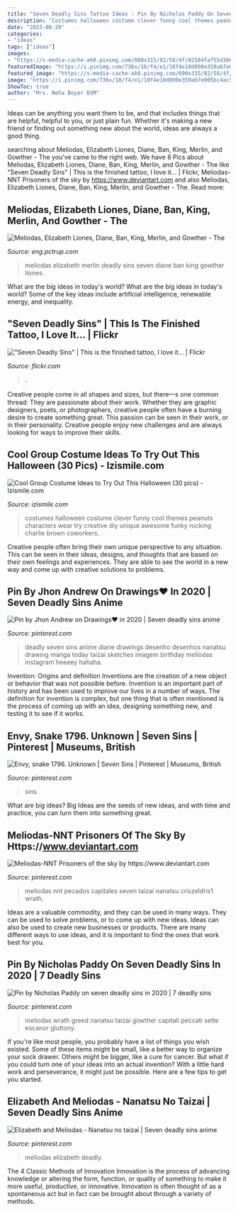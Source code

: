 ```yaml
---
title: "Seven Deadly Sins Tattoo Ideas : Pin By Nicholas Paddy On Seven Deadly Sins In 2020"
description: "Costumes halloween costume clever funny cool themes peanuts characters wear try creative diy unique awesome funky rocking charlie brown coworkers"
date: "2023-08-29"
categories:
- "ideas"
tags: ["ideas"]
images:
- "https://s-media-cache-ak0.pinimg.com/600x315/82/58/4f/82584faf55d366709e83aa4237391e9a.jpg"
featuredImage: "https://i.pinimg.com/736x/18/f4/e1/18f4e10d890e359ab7e005bc4ac50d0d.jpg"
featured_image: "https://s-media-cache-ak0.pinimg.com/600x315/82/58/4f/82584faf55d366709e83aa4237391e9a.jpg"
image: "https://i.pinimg.com/736x/18/f4/e1/18f4e10d890e359ab7e005bc4ac50d0d.jpg"
ShowToc: true
author: "Mrs. Neha Boyer DVM"
---
```



Ideas can be anything you want them to be, and that includes things that are helpful, helpful to you, or just plain fun. Whether it's making a new friend or finding out something new about the world, ideas are always a good thing.

	

		
searching about Meliodas, Elizabeth Liones, Diane, Ban, King, Merlin, and Gowther - The you've came to the right web. We have 8 Pics about Meliodas, Elizabeth Liones, Diane, Ban, King, Merlin, and Gowther - The like &quot;Seven Deadly Sins&quot; | This is the finished tattoo, I love it… | Flickr, Meliodas-NNT Prisoners of the sky by https://www.deviantart.com and also Meliodas, Elizabeth Liones, Diane, Ban, King, Merlin, and Gowther - The. Read more:
		
    
## Meliodas, Elizabeth Liones, Diane, Ban, King, Merlin, And Gowther - The

<img loading=lazy src="https://eng.pctrup.com/wp-content/uploads/2019/02/4c2a87f950a01c586a45d23726c4fcfe--meliodas-and-elizabeth-merlin.jpg" onerror="this.onerror=null;this.src='https://tse3.mm.bing.net/th?id=OIP.npZkGG9UpOohl2rz_F1ddgHaLG&amp;pid=15.1';" alt="Meliodas, Elizabeth Liones, Diane, Ban, King, Merlin, and Gowther - The">

_Source: eng.pctrup.com_

>meliodas elizabeth merlin deadly sins seven diane ban king gowther liones. 

	

What are the big ideas in today's world?
What are the big ideas in today's world? 
Some of the key ideas include artificial intelligence, renewable energy, and inequality.

    
## &quot;Seven Deadly Sins&quot; | This Is The Finished Tattoo, I Love It… | Flickr

<img loading=lazy src="https://c1.staticflickr.com/7/6025/5925733797_95dfe8baf9_b.jpg" onerror="this.onerror=null;this.src='https://tse1.mm.bing.net/th?id=OIP.19OCmEa4drqAFclOb5ST8gHaIR&amp;pid=15.1';" alt="&quot;Seven Deadly Sins&quot; | This is the finished tattoo, I love it… | Flickr">

_Source: flickr.com_

>. 

	

Creative people come in all shapes and sizes, but there一s one common thread: They are passionate about their work. Whether they are graphic designers, poets, or photographers, creative people often have a burning desire to create something great. This passion can be seen in their work, or in their personality. Creative people enjoy new challenges and are always looking for ways to improve their skills.

    
## Cool Group Costume Ideas To Try Out This Halloween (30 Pics) - Izismile.com

<img loading=lazy src="https://img.izismile.com/img/img7/20140930/640/cool_group_costume_ideas_to_try_out_this_halloween_640_20.jpg" onerror="this.onerror=null;this.src='https://tse1.mm.bing.net/th?id=OIP.PY4-4PaGp6nPP26dBejTTwHaFj&amp;pid=15.1';" alt="Cool Group Costume Ideas to Try Out This Halloween (30 pics) - Izismile.com">

_Source: izismile.com_

>costumes halloween costume clever funny cool themes peanuts characters wear try creative diy unique awesome funky rocking charlie brown coworkers. 

	

Creative people often bring their own unique perspective to any situation. This can be seen in their ideas, designs, and thoughts that are based on their own feelings and experiences. They are able to see the world in a new way and come up with creative solutions to problems.

    
## Pin By Jhon Andrew On Drawings♥️ In 2020 | Seven Deadly Sins Anime

<img loading=lazy src="https://i.pinimg.com/736x/18/f4/e1/18f4e10d890e359ab7e005bc4ac50d0d.jpg" onerror="this.onerror=null;this.src='https://tse3.mm.bing.net/th?id=OIP.Y9YKixhmC5L0vzn75aHYuwHaID&amp;pid=15.1';" alt="Pin by Jhon Andrew on Drawings♥️ in 2020 | Seven deadly sins anime">

_Source: pinterest.com_

>deadly seven sins anime diane drawings desenho desenhos nanatsu drawing manga today taizai sketches imagem birthday meliodas instagram heeeey hahaha. 

	

Invention: Origins and definition
Inventions are the creation of a new object or behavior that was not possible before. Invention is an important part of history and has been used to improve our lives in a number of ways. The definition for invention is complex, but one thing that is often mentioned is the process of coming up with an idea, designing something new, and testing it to see if it works.

    
## Envy, Snake 1796. Unknown | Seven Sins | Pinterest | Museums, British

<img loading=lazy src="https://s-media-cache-ak0.pinimg.com/600x315/82/58/4f/82584faf55d366709e83aa4237391e9a.jpg" onerror="this.onerror=null;this.src='https://tse3.mm.bing.net/th?id=OIP.rRaOUhfnIbNjtPz5T5QSNQHaD4&amp;pid=15.1';" alt="Envy, snake 1796. Unknown | Seven Sins | Pinterest | Museums, British">

_Source: pinterest.com_

>sins. 

	

What are big ideas?
Big Ideas are the seeds of new ideas, and with time and practice, you can turn them into something great.

    
## Meliodas-NNT Prisoners Of The Sky By Https://www.deviantart.com

<img loading=lazy src="https://i.pinimg.com/736x/de/4d/98/de4d982dd6ee6f61b8c6643a2e6c3b6e.jpg" onerror="this.onerror=null;this.src='https://tse1.mm.bing.net/th?id=OIP.oNBhxtqplJ-UxHSaNtjRawHaLi&amp;pid=15.1';" alt="Meliodas-NNT Prisoners of the sky by https://www.deviantart.com">

_Source: pinterest.com_

>meliodas nnt pecados capitales seven taizai nanatsu criszeldris1 wrath. 

	

Ideas are a valuable commodity, and they can be used in many ways. They can be used to solve problems, or to come up with new ideas. Ideas can also be used to create new businesses or products. There are many different ways to use ideas, and it is important to find the ones that work best for you.

    
## Pin By Nicholas Paddy On Seven Deadly Sins In 2020 | 7 Deadly Sins

<img loading=lazy src="https://i.pinimg.com/736x/4b/55/47/4b55474fe7bd0dc8d26f78cf121717a2.jpg" onerror="this.onerror=null;this.src='https://tse1.mm.bing.net/th?id=OIP.HqzI48AzQ4A62LntvRq8BAHaHa&amp;pid=15.1';" alt="Pin by Nicholas Paddy on seven deadly sins in 2020 | 7 deadly sins">

_Source: pinterest.com_

>meliodas wrath greed nanatsu taizai gowther capitali peccati sette escanor gluttony. 

	

If you're like most people, you probably have a list of things you wish existed. Some of these items might be small, like a better way to organize your sock drawer. Others might be bigger, like a cure for cancer. But what if you could turn one of your ideas into an actual invention? With a little hard work and perseverance, it might just be possible. Here are a few tips to get you started.

    
## Elizabeth And Meliodas - Nanatsu No Taizai | Seven Deadly Sins Anime

<img loading=lazy src="https://i.pinimg.com/736x/56/62/fe/5662fe9bcb17b335a9ae5d4e69b41bdc.jpg" onerror="this.onerror=null;this.src='https://tse2.mm.bing.net/th?id=OIP.FMnmL4B7Q5g7Gu0-8uRAZAHaEK&amp;pid=15.1';" alt="Elizabeth and Meliodas - Nanatsu no taizai | Seven deadly sins anime">

_Source: pinterest.com_

>meliodas elizabeth deadly. 

	

The 4 Classic Methods of Innovation
Innovation is the process of advancing knowledge or altering the form, function, or quality of something to make it more useful, productive, or innovative. Innovation is often thought of as a spontaneous act but in fact can be brought about through a variety of methods.

